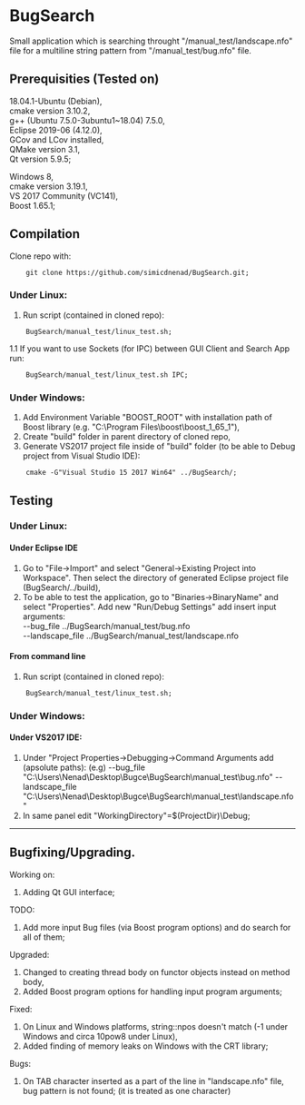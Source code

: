 # BugSearch

Small application which is searching throught "/manual_test/landscape.nfo" file for a multiline string pattern from "/manual_test/bug.nfo" file.

## Prerequisities (Tested on)
18.04.1-Ubuntu (Debian),  
cmake version 3.10.2,  
g++ (Ubuntu 7.5.0-3ubuntu1~18.04) 7.5.0,  
Eclipse 2019-06 (4.12.0),  
GCov and LCov installed,  
QMake version 3.1,  
Qt version 5.9.5;  

Windows 8,  
cmake version 3.19.1,  
VS 2017 Community (VC141),  
Boost 1.65.1;  

## Compilation
Clone repo with:  
```
    git clone https://github.com/simicdnenad/BugSearch.git;
```
### Under Linux:
1. Run script (contained in cloned repo):  
```
    BugSearch/manual_test/linux_test.sh;
```
1.1 If you want to use Sockets (for IPC) between GUI Client and Search App run:
```
    BugSearch/manual_test/linux_test.sh IPC;
```

### Under Windows: 
1. Add Environment Variable "BOOST_ROOT" with installation path of Boost library (e.g. "C:\Program Files\boost\boost_1_65_1"),  
2. Create "build" folder in parent directory of cloned repo,  
3. Generate VS2017 project file inside of "build" folder (to be able to Debug project from Visual Studio IDE):  
```
    cmake -G"Visual Studio 15 2017 Win64" ../BugSearch/;  
```
## Testing
### Under Linux:
#### Under Eclipse IDE
1. Go to "File->Import" and select "General->Existing Project into Workspace". Then select the directory of generated Eclipse project file (BugSearch/../build),  
2. To be able to test the application, go to "Binaries->BinaryName" and select "Properties". Add new "Run/Debug Settings" add insert input arguments:  
--bug_file ../BugSearch/manual_test/bug.nfo  
--landscape_file ../BugSearch/manual_test/landscape.nfo  
#### From command line
1. Run script (contained in cloned repo):  
```
    BugSearch/manual_test/linux_test.sh;
```

### Under Windows:
#### Under VS2017 IDE:
1. Under "Project Properties->Debugging->Command Arguments add (apsolute paths):
(e.g) --bug_file "C:\\Users\\Nenad\\Desktop\\Bugce\\BugSearch\\manual_test\\bug.nfo"
      --landscape_file "C:\\Users\\Nenad\\Desktop\\Bugce\\BugSearch\\manual_test\\landscape.nfo"  
2. In same panel edit "WorkingDirectory"=$(ProjectDir)\Debug;

--------------------------------------------------------------------------------------------------------------------------------------------------

## Bugfixing/Upgrading.  
Working on:  
1. Adding Qt GUI interface;  

TODO:  
1. Add more input Bug files (via Boost program options) and do search for all of them;  

Upgraded:  
1. Changed to creating thread body on functor objects instead on method body,  
2. Added Boost program options for handling input program arguments;  

Fixed:  
1. On Linux and Windows platforms, string::npos doesn't match (-1 under Windows and circa 10pow8 under Linux),  
2. Added finding of memory leaks on Windows with the CRT library;  

Bugs:
1. On TAB character inserted as a part of the line in "landscape.nfo" file, bug pattern is not found; (it is treated as one character)  
